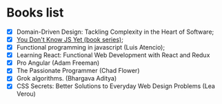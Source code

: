 # Books list

- [x] Domain-Driven Design: Tackling Complexity in the Heart of Software;
- [x] [You Don't Know JS Yet (book series)](https://github.com/getify/You-Dont-Know-JS);
- [x] Functional programming in javascript (Luis Atencio);
- [x] Learning React: Functional Web Development with React and Redux
- [x] Pro Angular (Adam Freeman)
- [x] The Passionate Programmer (Chad Flower)
- [x] Grok algorithms. (Bhargava Aditya)
- [x] CSS Secrets: Better Solutions to Everyday Web Design Problems (Lea Verou)
